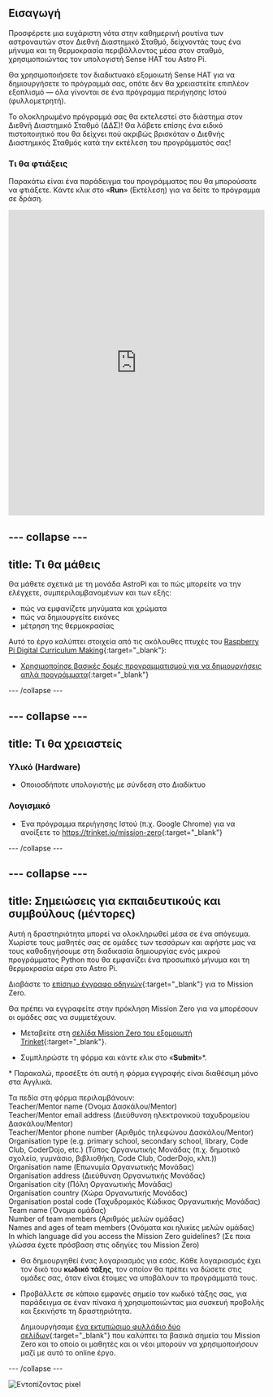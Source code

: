 ## Εισαγωγή

Προσφέρετε μια ευχάριστη νότα στην καθημερινή ρουτίνα των αστροναυτών στον Διεθνή Διαστημικό Σταθμό, δείχνοντάς τους ένα μήνυμα και τη θερμοκρασία περιβάλλοντος μέσα στον σταθμό, χρησιμοποιώντας τον υπολογιστή Sense ΗΑΤ του Astro Pi.

Θα χρησιμοποιήσετε τον διαδικτυακό εξομοιωτή Sense HAT για να δημιουργήσετε το πρόγραμμά σας, οπότε δεν θα χρειαστείτε επιπλέον εξοπλισμό — όλα γίνονται σε ένα πρόγραμμα περιήγησης Ιστού (φυλλομετρητή).

Το ολοκληρωμένο πρόγραμμά σας θα εκτελεστεί στο διάστημα στον Διεθνή Διαστημικό Σταθμό (ΔΔΣ)! Θα λάβετε επίσης ένα ειδικό πιστοποιητικό που θα δείχνει πού ακριβώς βρισκόταν ο Διεθνής Διαστημικός Σταθμός κατά την εκτέλεση του προγράμματός σας!

### Τι θα φτιάξεις

Παρακάτω είναι ένα παράδειγμα του προγράμματος που θα μπορούσατε να φτιάξετε. Κάντε κλικ στο «**Run**» (Εκτέλεση) για να δείτε το πρόγραμμα σε δράση. 

<iframe src="https://trinket.io/embed/python/069f6138f7?outputOnly=true&start=result" width="100%" height="600" frameborder="0" marginwidth="0" marginheight="0" allowfullscreen mark="crwd-mark"></iframe> 

--- collapse ---
---
title: Τι θα μάθεις
---
Θα μάθετε σχετικά με τη μονάδα AstroPi και το πώς μπορείτε να την ελέγχετε, συμπεριλαμβανομένων και των εξής:

+ πώς να εμφανίζετε μηνύματα και χρώματα
+ πώς να δημιουργείτε εικόνες
+ μέτρηση της θερμοκρασίας

Αυτό το έργο καλύπτει στοιχεία από τις ακόλουθες πτυχές του [Raspberry Pi Digital Curriculum Making](http://rpf.io/curriculum){:target="_blank"}:

+ [Χρησιμοποίησε βασικές δομές προγραμματισμού για να δημιουργήσεις απλά προγράμματα](https://curriculum.raspberrypi.org/programming/creator/){:target="_blank"}

--- /collapse ---

--- collapse ---
---
title: Τι θα χρειαστείς
---
### Υλικό (Hardware)

+ Οποιοσδήποτε υπολογιστής με σύνδεση στο Διαδίκτυο

### Λογισμικό

+ Ένα πρόγραμμα περιήγησης Ιστού (π.χ. Google Chrome) για να ανοίξετε το <https://trinket.io/mission-zero>{:target="_blank"}

--- /collapse ---

--- collapse ---
---
title: Σημειώσεις για εκπαιδευτικούς και συμβούλους (μέντορες)
---

Αυτή η δραστηριότητα μπορεί να ολοκληρωθεί μέσα σε ένα απόγευμα. Χωρίστε τους μαθητές σας σε ομάδες των τεσσάρων και αφήστε μας να τους καθοδηγήσουμε στη διαδικασία δημιουργίας ενός μικρού προγράμματος Python που θα εμφανίζει ένα προσωπικό μήνυμα και τη θερμοκρασία αέρα στο Astro Pi.

Διαβάστε το [επίσημο έγγραφο οδηγιών](https://astro-pi.org/wp-content/uploads/2018/09/Astro_Pi_Mission_Zero_Guidelines_2018_19_V12_pages.pdf){:target="_blank"} για το Mission Zero.

Θα πρέπει να εγγραφείτε στην πρόκληση Mission Zero για να μπορέσουν οι ομάδες σας να συμμετέχουν.

+ Μεταβείτε στη [σελίδα Mission Zero του εξομοιωτή Trinket](https://trinket.io/mission-zero/register){:target="_blank"}.

+ Συμπληρώστε τη φόρμα και κάντε κλικ στο «**Submit**»\*.

\* Παρακαλώ, προσέξτε ότι αυτή η φόρμα εγγραφής είναι διαθέσιμη μόνο στα Αγγλικά.

Τα πεδία στη φόρμα περιλαμβάνουν:   
Teacher/Mentor name (Όνομα Δασκάλου/Mentor)  
Teacher/Mentor email address (Διεύθυνση ηλεκτρονικού ταχυδρομείου Δασκάλου/Mentor)  
Teacher/Mentor phone number (Αριθμός τηλεφώνου Δασκάλου/Mentor)
Organisation type (e.g. primary school, secondary school, library, Code Club, CoderDojo, etc.) (Τύπος Οργανωτικής Μονάδας (π.χ. δημοτικό σχολείο, γυμνάσιο, βιβλιοθήκη, Code Club, CoderDojo, κλπ.))  
Organisation name (Επωνυμία Οργανωτικής Μονάδας)  
Organisation address (Διεύθυνση Οργανωτικής Μονάδας)  
Organisation city (Πόλη Οργανωτικής Μονάδας)  
Organisation country (Χώρα Οργανωτικής Μονάδας)  
Organisation postal code (Ταχυδρομικός Κώδικας Οργανωτικής Μονάδας)  
Team name (Όνομα ομάδας)  
Number of team members (Αριθμός μελών ομάδας)  
Names and ages of team members (Ονόματα και ηλικίες μελών ομάδας)  
In which language did you access the Mission Zero guidelines? (Σε ποια γλώσσα έχετε πρόσβαση στις οδηγίες του Mission Zero)

+ Θα δημιουργηθεί ένας λογαριασμός για εσάς. Κάθε λογαριασμός έχει τον δικό του **κωδικό τάξης**, τον οποίον θα πρέπει να δώσετε στις ομάδες σας, όταν είναι έτοιμες να υποβάλουν τα προγράμματά τους.

+ Προβάλλετε σε κάποιο εμφανές σημείο τον κωδικό τάξης σας, για παράδειγμα σε έναν πίνακα ή χρησιμοποιώντας μια συσκευή προβολής και ξεκινήστε τη δραστηριότητα.
    
    Δημιουργήσαμε [ένα εκτυπώσιμο φυλλάδιο δύο σελίδων](https://astro-pi.org/astro_pi_mission_zero_project_print_out_v10_print/){:target="_blank"} που καλύπτει τα βασικά σημεία του Mission Zero και το οποίο οι μαθητές και οι νέοι μπορούν να χρησιμοποιήσουν μαζί με αυτό το online έργο.

--- /collapse ---

![Εντοπίζοντας pixel](https://code.org/api/hour/begin_raspberrypi_astropi.png)